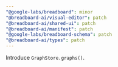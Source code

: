 ```yaml
---
"@google-labs/breadboard": minor
"@breadboard-ai/visual-editor": patch
"@breadboard-ai/shared-ui": patch
"@breadboard-ai/manifest": patch
"@google-labs/breadboard-schema": patch
"@breadboard-ai/types": patch
---
```


Introduce `GraphStore.graphs()`.
